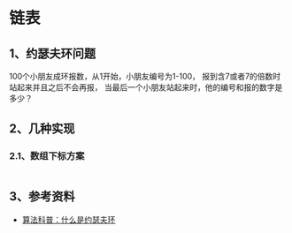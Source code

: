 # 链表

## 1、约瑟夫环问题

100个小朋友成环报数，从1开始，小朋友编号为1-100，
报到含7或者7的倍数时站起来并且之后不会再报，
当最后一个小朋友站起来时，他的编号和报的数字是多少？

## 2、几种实现

### 2.1、数组下标方案

```javascript

```

## 3、参考资料

- [算法科普：什么是约瑟夫环](https://www.cxyxiaowu.com/1159.html)

